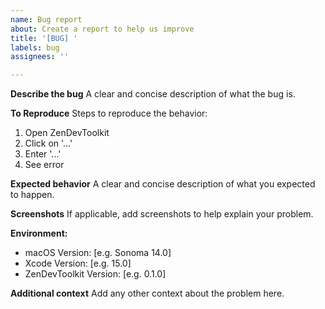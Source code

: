 ```yaml
---
name: Bug report
about: Create a report to help us improve
title: '[BUG] '
labels: bug
assignees: ''

---
```


**Describe the bug**
A clear and concise description of what the bug is.

**To Reproduce**
Steps to reproduce the behavior:
1. Open ZenDevToolkit
2. Click on '...'
3. Enter '...'
4. See error

**Expected behavior**
A clear and concise description of what you expected to happen.

**Screenshots**
If applicable, add screenshots to help explain your problem.

**Environment:**
 - macOS Version: [e.g. Sonoma 14.0]
 - Xcode Version: [e.g. 15.0]
 - ZenDevToolkit Version: [e.g. 0.1.0]

**Additional context**
Add any other context about the problem here.